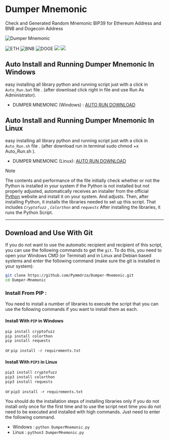 # Dumper Mnemonic
Check and Generated Random Mnemonic BIP39 for Ethereum Address and BNB and Dogecoin Address

![Dumper Mnemonic](https://raw.githubusercontent.com/Pymmdrza/Dumper-Mnemonic/media/Dumper-Mnemonic.png 'Check and Generated Random Mnemonic BIP39 for Ethereum Address and BNB and Dogecoin Address')


![ETH](https://raw.githubusercontent.com/Pymmdrza/Dumper-Mnemonic/media/ethereum.png 'ETHEREUM Generated and Check Address Wallet') ![BNB](https://raw.githubusercontent.com/Pymmdrza/Dumper-Mnemonic/media/binance.png 'BNB Generated and Check Address Wallet') 
![DOGE](https://raw.githubusercontent.com/Pymmdrza/Dumper-Mnemonic/media/dogecoin.png 'Dogecoin Generated and Check Address Wallet') [![](https://img.shields.io/badge/Auto_Run-Windows-green?style=plastic)](https://github.com/Pymmdrza/Dumper-Mnemonic/mainx/README.md#auto-install-and-running-dumper-mnemonic-in-windows) [![](https://img.shields.io/badge/Auto_Run-Linux-blue?style=plastic)](https://github.com/Pymmdrza/Dumper-Mnemonic/mainx/README.md#auto-install-and-running-dumper-mnemonic-in-linux)


## Auto Install and Running Dumper Mnemonic In Windows 

easy installing all library python and running script just with a click in `Auto_Run.bat` file . (after  download click right in file and use Run As Administrator).

- DUMPER MNEMONIC (Windows) : [AUTO RUN DOWNLOAD](https://raw.githubusercontent.com/Pymmdrza/Dumper-Mnemonic/mainx/Auto_Run.bat 'Download Auto Run For Windows')


## Auto Install and Running Dumper Mnemonic In Linux

easy installing all library python and running script just with a click in `Auto_Run.sh` file . (after  download run in terminal  sudo chmod +x Auto_Run.sh ).

- DUMPER MNEMONIC (Linux): [AUTO RUN DOWNLOAD](https://raw.githubusercontent.com/Pymmdrza/Dumper-Mnemonic/mainx/Auto_Run.sh 'Download Auto Run For Linux') 

>[!NOTE]
>The contents and performance of the file initially check whether or not the Python is installed in your system if the Python is not installed but not properly adjusted, automatically receives an installer from the official [Python](https://python.org) website and install it on your system. And adjusts.
Then, after installing Python, it installs the libraries needed to set up this script. That includes  *` Cryptofuzz `* , *` Colorthon `* and *` requests `*
After installing the libraries, it runs the Python Script.

---

## Download and Use With Git

If you do not want to use the automatic recipient and recipient of this script, you can use the following commands to get the `git`. To do this, you need to open your Windows CMD (or Terminal) and in Linux and Debian based systems and enter the following command (make sure the git is installed in your system):

```bash
git clone https://github.com/Pymmdrza/Dumper-Mnemonic.git
cd Dumper-Mnemonic
```
### Install From PIP :

You need to install a number of libraries to execute the script that you can use the following commands if you want to install them as each.

#### Install With `PIP` in Windows

```bash
pip install cryptofuzz
pip install colorthon
pip install requests
```
or `pip install -r requirements.txt`


#### Install With `PIP3` in Linux

```bash
pip3 install cryptofuzz
pip3 install colorthon
pip3 install requests
```
or `pip3 install -r requirements.txt`

You should do the installation steps of installing libraries only if you do not install only once for the first time and to use the script next time you do not need to be executed and installed with high commands. Just need to enter the following command.

- Windows : `python DumperMnemonic.py`
- Linux : `python3 DumperMnemonic.py`



